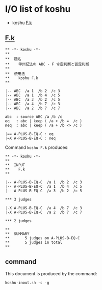 # I/O list of koshu

- koshu  [F.k](#fk)



## [F.k](F.k)

```
** -*- koshu -*-
**
**  題名
**    甲州記法の ABC - F 肯定判断と否定判断
**
**  使用法
**    koshu F.k
**

|-- ABC  /a 1  /b 2  /c 3
|-- ABC  /a 1  /b 4  /c 5
|-- ABC  /a 3  /b 2  /c 5
|-- ABC  /a 4  /b 7  /c 3
|-- ABC  /a 2  /b 7  /c 7

abc  : source ABC /a /b /c
eq   : abc | keep ( /a + /b =  /c )
neq  : abc | keep ( /a + /b <> /c )

|== A-PLUS-B-EQ-C : eq
|=X A-PLUS-B-EQ-C : neq

```

Command `koshu F.k` produces:

```
** -*- koshu -*-
**
**  INPUT
**    F.k
**

|-- A-PLUS-B-EQ-C  /a 1  /b 2  /c 3
|-- A-PLUS-B-EQ-C  /a 1  /b 4  /c 5
|-- A-PLUS-B-EQ-C  /a 3  /b 2  /c 5

*** 3 judges

|-X A-PLUS-B-EQ-C  /a 4  /b 7  /c 3
|-X A-PLUS-B-EQ-C  /a 2  /b 7  /c 7

*** 2 judges

**
**  SUMMARY
**       5 judges on A-PLUS-B-EQ-C
**       5 judges in total
**
```



## command

This document is produced by the command:

```
koshu-inout.sh -s -g
```
